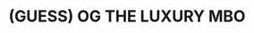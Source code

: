 ---
title: "(GUESS) OG THE LUXURY MBO"
url: /jalandhar/guess-og-the-luxury-mbo/
shop: Supermarkt
---